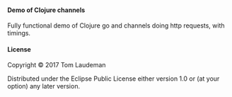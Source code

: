 
#### Demo of Clojure channels

Fully functional demo of Clojure go and channels doing http requests, with timings.

#### License

Copyright © 2017 Tom Laudeman

Distributed under the Eclipse Public License either version 1.0 or (at
your option) any later version.
